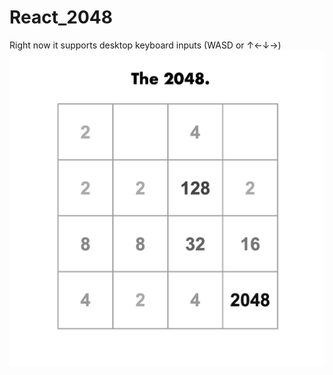 # React_2048
Right now it supports desktop keyboard inputs (WASD  or   ↑←↓→)
![Screenshot](sample.png)
